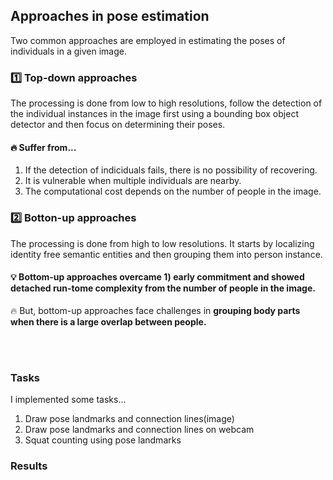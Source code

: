 ## Approaches in pose estimation  
Two common approaches are employed in estimating the poses of individuals in a given image.  

### 1️⃣ Top-down approaches  
The processing is done from low to high resolutions, follow the detection of the individual instances in the image first using a bounding box object detector and then focus on determining their poses.  

#### 🔥 Suffer from...  
1) If the detection of indiciduals fails, there is no possibility of recovering.
2) It is vulnerable when multiple individuals are nearby.
3) The computational cost depends on the number of people in the image.


### 2️⃣ Botton-up approaches  
The processing is done from high to low resolutions. It starts by localizing identity free semantic entities and then grouping them into person instance.  

#### 💡 Bottom-up approaches overcame 1) early commitment and showed detached run-tome complexity from the number of people in the image.  
🔥 But, bottom-up approaches face challenges in **grouping body parts when there is a large overlap between people.** 


<br/><br/>


### Tasks
I implemented some tasks...  
1) Draw pose landmarks and connection lines(image)
2) Draw pose landmarks and connection lines on webcam
3) Squat counting using pose landmarks

### Results  

